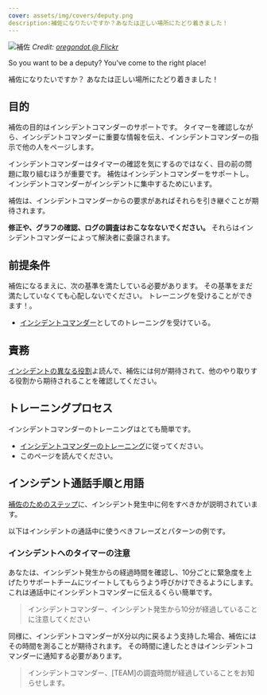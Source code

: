 ```yaml
---
cover: assets/img/covers/deputy.png
description:補佐になりたいですか？あなたは正しい場所にたどり着きました！
---
```

![補佐](../assets/img/headers/incident_command_support.jpg)
*Credit: [oregondot @ Flickr](https://www.flickr.com/photos/oregondot/8743801731/in/album-72157633494644719/)*

So you want to be a deputy? You've come to the right place!

補佐になりたいですか？
あなたは正しい場所にたどり着きました！

## 目的

補佐の目的はインシデントコマンダーのサポートです。
タイマーを確認しながら、インシデントコマンダーに重要な情報を伝え、インシデントコマンダーの指示で他の人をページします。

インシデントコマンダーはタイマーの確認を気にするのではなく、目の前の問題に取り組むほうが重要です。
補佐はインシデントコマンダーをサポートし。インシデントコマンダーがインシデントに集中するためにいます。

補佐は、インシデントコマンダーからの要求があればそれらを引き継ぐことが期待されます。

**修正や、グラフの確認、ログの調査はおこななないでください。**
それらはインシデントコマンダーによって解決者に委譲されます。

## 前提条件

補佐になるまえに、次の基準を満たしている必要があります。
その基準をまだ満たしていなくても心配しないでください。
トレーニングを受けることができます！。

* [インシデントコマンダー](/training/incident_commander.md)としてのトレーニングを受けている。

## 責務

[インシデントの異なる役割](/before/different_roles.md)よ読んで、補佐には何が期待されて、他のやり取りする役割から期待されることを確認してください。

## トレーニングプロセス

インシデントコマンダーのトレーニングはとても簡単です。

* [インシデントコマンダーのトレーニング](/training/incident_commander.md)に従ってください。
* このページを読んでください。

## インシデント通話手順と用語

[補佐のためのステップ](/during/during_an_incident.md)に、インシデント発生中に何をすべきかが説明されています。

以下はインシデントの通話中に使うべきフレーズとパターンの例です。

### インシデントへのタイマーの注意

あなたは、インシデント発生からの経過時間を確認し、10分ごとに緊急度を上げたりサポートチームにツイートしてもらうよう呼びかけできるようにします。
これは通話中にインシデントコマンダーに伝えるくらい簡単です。

> インシデントコマンダー、インシデント発生から10分が経過していることに注意してください

同様に、インシデントコマンダーがX分以内に戻るよう支持した場合、補佐にはその時間を測ることが期待されます。
その時間に達したときはインシデントコマンダーに通知する必要があります。

> インシデントコマンダー、[TEAM]の調査時間が経過していることをお知らせします。
